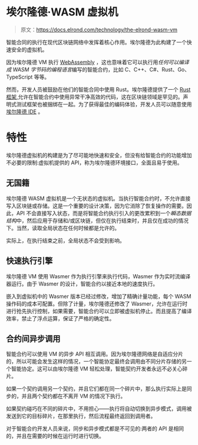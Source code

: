 # 埃尔隆德·WASM 虚拟机

> 原文：<https://docs.elrond.com/technology/the-elrond-wasm-vm>

 智能合同的执行在现代区块链网络中发挥着核心作用。埃尔隆德为此构建了一个快速安全的虚拟机。

因为埃尔隆德 VM 执行 [WebAssembly](https://en.wikipedia.org/wiki/WebAssembly) ，这也意味着它可以执行用*任何可以编译成 WASM 字节码的编程语言*编写的智能合约，比如 C、C++、C#、Rust、Go、TypeScript 等等。

然而，开发人员被鼓励在他们的智能合同中使用 Rust。埃尔隆德提供了一个 [Rust 框架](https://github.com/ElrondNetwork/elrond-wasm-rs),允许在智能合约中使用异常干净高效的代码，这在区块链领域是罕见的。声明式测试框架也被捆绑在一起。为了获得最佳的编码体验，开发人员可以随意使用[埃尔隆德 IDE](https://marketplace.visualstudio.com/items?itemName=Elrond.vscode-elrond-ide) 。

# **特性**

埃尔隆德虚拟机的构建是为了尽可能地快速和安全，但没有给智能合约的功能增加不必要的限制:虚拟机提供的 API，称为埃尔隆德环境接口，全面且易于使用。

## **无国籍**

埃尔隆德 WASM 虚拟机是一个无状态的虚拟机。当执行智能合约时，不允许直接写入区块链或存储。这是一个重要的设计决策，因为它消除了恢复操作的需要。因此，API 不会直接写入状态，而是将智能合约执行引入的更改累积到一个*瞬态数据结构*中，然后应用于存储和/或区块链，但仅在执行结束时，并且仅在成功的情况下。当然，读取全局状态在任何时候都是允许的。

实际上，在执行结束之前，全局状态不会受到影响。

## **快速执行引擎**

埃尔隆德 VM 使用 Wasmer 作为执行引擎来执行代码，Wasmer 作为实时流编译器运行。由于 Wasmer 的设计，智能合约以接近本地的速度执行。

嵌入到虚拟机中的 Wasmer 版本已经过修改，增加了精确计量功能，每个 WASM 操作码的成本可配置。但除了计量，埃尔隆德还修改了 Wasmer，允许在运行时进行抢先执行控制，如果需要，智能合约可以立即被虚拟机停止。而且提高了编译效率，禁止了浮点运算，保证了严格的确定性。

## **合约间异步调用**

智能合约可以使用 VM 的异步 API 相互调用。因为埃尔隆德网络是自适应分片的，所以可能会发生这样的情况，一个智能协定最终会调用由不同分片存储的另一个智能协定。这可以由埃尔隆德 VM 轻松处理，智能契约开发者永远不必关心碎片。

如果一个契约调用另一个契约，并且它们都在同一个碎片中，那么执行实际上是同步的，并且两个契约都在不离开 VM 的情况下执行。

如果契约碰巧在不同的碎片中，不用担心——执行将自动切换到异步模式，调用被发送到它的目标碎片，在那里执行，然后流程最终返回到调用者。

对于智能合约开发人员来说，同步和异步模式都是不可见的:两者的 API 是相同的，并且在需要的时候在运行时进行切换。